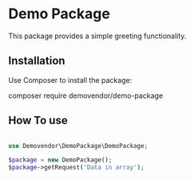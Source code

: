 # Demo Package

This package provides a simple greeting functionality.

## Installation

Use Composer to install the package:

composer require demovendor/demo-package
 
## How To use 

```php

use Demovendor\DemoPackage\DemoPackage;

$package = new DemoPackage();
$package->getRequest('Data in array');
 
